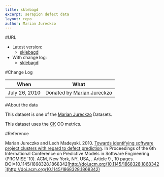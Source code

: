 ```yaml
---
title: sklebagd
excerpt: serapion defect data
layout: repo
author: Marian Jureckzo
---
```



#URL

  * Latest version: 
    * [sklebagd](https://terapromise.csc.ncsu.edu:8443/svn/repo/defect/ck/sklebagd/sklebagd.csv)
  * With change log:
    * [sklebagd](https://terapromise.csc.ncsu.edu:8443/svn/repo/defect/ck/sklebagd/)

#Change Log

When | What
---- | ----
July 26, 2010 | Donated by [Marian Jureckzo](/repo/people)

#About the data

This dataset is one of the [Marian Jureckzo](/repo/people) Datasets.

This dataset uses the [CK](/repo/defect/ck) OO metrics.

#Reference

Marian Jureczko and Lech Madeyski. 2010. [Towards identifying software project clusters with regard to defect prediction](http://dl.acm.org/citation.cfm?id=1868328.1868342&coll=DL&dl=GUIDE&CFID=96280125&CFTOKEN=47274353). In
Proceedings of the 6th International Conference on Predictive
Models in Software Engineering (PROMISE '10). ACM, New York,
NY, USA, , Article 9 , 10 pages. DOI=10.1145/1868328.1868342[http://doi.acm.org/10.1145/1868328.1868342](http://doi.acm.org/10.1145/1868328.1868342)